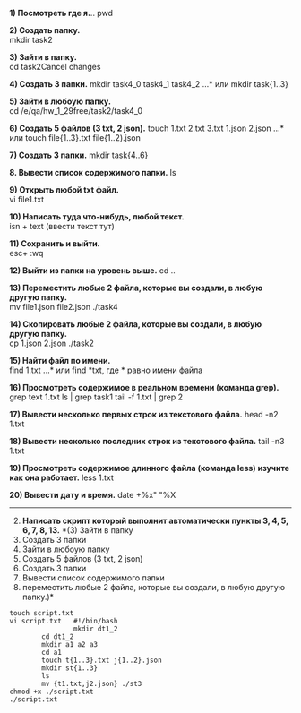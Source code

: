 **1) Посмотреть где я.**..
pwd

**2) Создать папку.**	
mkdir task2

**3) Зайти в папку.**	
cd task2Cancel changes

**4) Создать 3 папки.**	
mkdir task4_0 task4_1 task4_2
...* или mkdir task{1..3}

**5) Зайти в любоую папку.**	 
cd /e/qa/hw_1_29free/task2/task4_0

**6) Создать 5 файлов (3 txt, 2 json).**
touch 1.txt 2.txt 3.txt 1.json 2.json
...* или touch file{1..3}.txt file{1..2).json

**7) Создать 3 папки.**	
mkdir task{4..6}

**8. Вывести список содержимого папки.**
ls

**9) Открыть любой txt файл.**	
vi file1.txt

**10) Написать туда что-нибудь, любой текст.**	
isn + text (ввести текст тут)

**11) Сохранить и выйти.**	
esc+ :wq

**12) Выйти из папки на уровень выше.**	
cd ..	

**13) Переместить любые 2 файла, которые вы создали, в любую другую папку.**	
mv file1.json file2.json ./task4

**14) Скопировать любые 2 файла, которые вы создали, в любую другую папку.**	
cp 1.json 2.json ./task2

**15) Найти файл по имени.**	
find 1.txt
...* или find *txt, где * равно имени файла

**16) Просмотреть содержимое в реальном времени (команда grep).**
grep text 1.txt
ls | grep task1
tail -f 1.txt | grep 2

**17) Вывести несколько первых строк из текстового файла.**
head -n2 1.txt

**18) Вывести несколько последних строк из текстового файла.**
tail -n3 1.txt

**19) Просмотреть содержимое длинного файла (команда less) изучите как она работает.**
less 1.txt

**20) Вывести дату и время.**
date +%x" "%X

-----

2) **Написать скрипт который выполнит автоматически пункты 3, 4, 5, 6, 7, 8, 13.**
  *(3) Зайти в папку
  4) Создать 3 папки
  5) Зайти в любоую папку
  6) Создать 5 файлов (3 txt, 2 json)
  7) Создать 3 папки
  8) Вывести список содержимого папки
  13) переместить любые 2 файла, которые вы создали, в любую другую папку.)*

```
touch script.txt	
vi script.txt	#!/bin/bash
                mkdir dt1_2
		cd dt1_2
		mkdir a1 a2 a3
		cd a1
		touch t{1..3}.txt j{1..2}.json
		mkdir st{1..3}
		ls
		mv {t1.txt,j2.json} ./st3
chmod +x ./script.txt	
./script.txt
```
	
